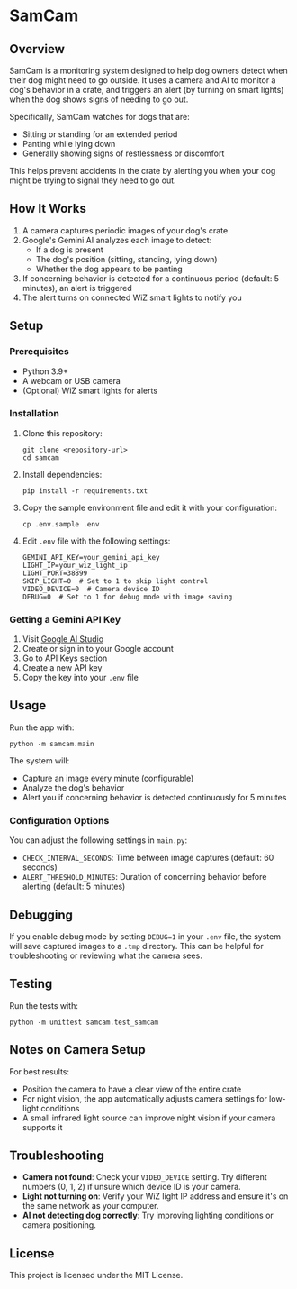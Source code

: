 # SamCam

## Overview

SamCam is a monitoring system designed to help dog owners detect when their dog might need to go outside. It uses a camera and AI to monitor a dog's behavior in a crate, and triggers an alert (by turning on smart lights) when the dog shows signs of needing to go out.

Specifically, SamCam watches for dogs that are:
- Sitting or standing for an extended period
- Panting while lying down
- Generally showing signs of restlessness or discomfort

This helps prevent accidents in the crate by alerting you when your dog might be trying to signal they need to go out.

## How It Works

1. A camera captures periodic images of your dog's crate
2. Google's Gemini AI analyzes each image to detect:
   - If a dog is present
   - The dog's position (sitting, standing, lying down)
   - Whether the dog appears to be panting
3. If concerning behavior is detected for a continuous period (default: 5 minutes), an alert is triggered
4. The alert turns on connected WiZ smart lights to notify you

## Setup

### Prerequisites

- Python 3.9+
- A webcam or USB camera
- (Optional) WiZ smart lights for alerts

### Installation

1. Clone this repository:
   ```
   git clone <repository-url>
   cd samcam
   ```

2. Install dependencies:
   ```
   pip install -r requirements.txt
   ```

3. Copy the sample environment file and edit it with your configuration:
   ```
   cp .env.sample .env
   ```

4. Edit `.env` file with the following settings:
   ```
   GEMINI_API_KEY=your_gemini_api_key
   LIGHT_IP=your_wiz_light_ip
   LIGHT_PORT=38899
   SKIP_LIGHT=0  # Set to 1 to skip light control
   VIDEO_DEVICE=0  # Camera device ID
   DEBUG=0  # Set to 1 for debug mode with image saving
   ```

### Getting a Gemini API Key

1. Visit [Google AI Studio](https://aistudio.google.com/)
2. Create or sign in to your Google account
3. Go to API Keys section
4. Create a new API key
5. Copy the key into your `.env` file

## Usage

Run the app with:

```
python -m samcam.main
```

The system will:
- Capture an image every minute (configurable)
- Analyze the dog's behavior
- Alert you if concerning behavior is detected continuously for 5 minutes

### Configuration Options

You can adjust the following settings in `main.py`:

- `CHECK_INTERVAL_SECONDS`: Time between image captures (default: 60 seconds)
- `ALERT_THRESHOLD_MINUTES`: Duration of concerning behavior before alerting (default: 5 minutes)

## Debugging

If you enable debug mode by setting `DEBUG=1` in your `.env` file, the system will save captured images to a `.tmp` directory. This can be helpful for troubleshooting or reviewing what the camera sees.

## Testing

Run the tests with:

```
python -m unittest samcam.test_samcam
```

## Notes on Camera Setup

For best results:
- Position the camera to have a clear view of the entire crate
- For night vision, the app automatically adjusts camera settings for low-light conditions
- A small infrared light source can improve night vision if your camera supports it

## Troubleshooting

- **Camera not found**: Check your `VIDEO_DEVICE` setting. Try different numbers (0, 1, 2) if unsure which device ID is your camera.
- **Light not turning on**: Verify your WiZ light IP address and ensure it's on the same network as your computer.
- **AI not detecting dog correctly**: Try improving lighting conditions or camera positioning.

## License

This project is licensed under the MIT License.
